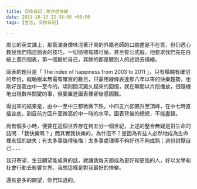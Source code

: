 ```yaml
---
title: 交換日記：無非想快樂
date: 2011-10-15 22:38:00 +08:00
tags: [生活, 交換日記]

---
```


周三的英文課上，那管滿身煙味混著汗臭的外籍老師的口脗盡是不在意，但仍悉心教授我們描述圖表的技巧，一切彷彿有譜可循，甚至有公式般。他要求我們先在白紙上畫四個表，第一個屬於自己，其餘的都是聽別人的述說去描繪。  
  
圖表的題目是「 The index of happiness from 2003 to 2011 」，只有橫軸有確切的年份，縱軸根本無需有確實的數目，只需用線條表達那八年以來的快樂趨勢，也剛好是我由中一至今的。頃刻間沉澱久起來的回憶，就在瞬間以片段播放，很隨機地出現數件關鍵的事，但要置進圖表裡卻倍感困難。  
  
得出來的結果是，由中一至中三都微微下跌，中四五六卻飆升至頂峰，在中七時直插谷底，到目前方回升至微高於中一時的水平。圖表背後的總總，不能盡錄。  
  
尚有個多小時，便要在這個世界存在夠五分一個世紀，上述的整合無疑是對生命的詰問：「我快樂嗎？」而其實我快樂的，為什麼不？是因為有些人必然地成為生命裡永恆的缺失；有太多事值得後悔；太多事處理得不夠好也不夠成熟；過份討厭自己……  
  
我只寄望，生日願望能成真的話，就讓我每天都成為更好和更強的人，好以文學和社會行動去影響世界。我想這樣是對我最好的快樂。  
  
還有更多的願望，你們知道的。
